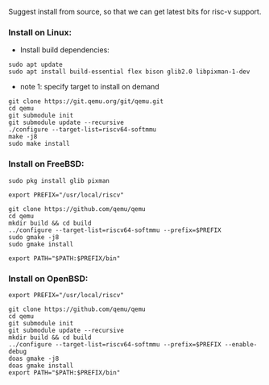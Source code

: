 Suggest install from source, so that we can get latest bits for risc-v support.

### Install on Linux:
- Install build dependencies:
```
sudo apt update
sudo apt install build-essential flex bison glib2.0 libpixman-1-dev
```

- note 1: specify target to install on demand
```
git clone https://git.qemu.org/git/qemu.git
cd qemu
git submodule init
git submodule update --recursive
./configure --target-list=riscv64-softmmu
make -j8
sudo make install
```

### Install on FreeBSD:
```
sudo pkg install glib pixman

export PREFIX="/usr/local/riscv"

git clone https://github.com/qemu/qemu
cd qemu
mkdir build && cd build
../configure --target-list=riscv64-softmmu --prefix=$PREFIX
sudo gmake -j8
sudo gmake install

export PATH="$PATH:$PREFIX/bin"
```

### Install on OpenBSD:
```
export PREFIX="/usr/local/riscv"

git clone https://github.com/qemu/qemu
cd qemu
git submodule init
git submodule update --recursive
mkdir build && cd build
../configure --target-list=riscv64-softmmu --prefix=$PREFIX --enable-debug
doas gmake -j8
doas gmake install
export PATH="$PATH:$PREFIX/bin"
```

